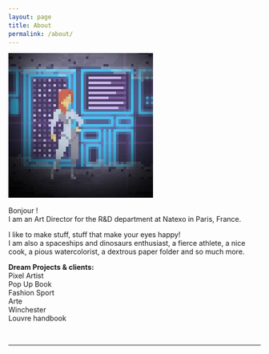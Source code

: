 ```yaml
---
layout: page
title: About
permalink: /about/
---
```


<img class="col one right" src="/img/manon.jpg">

Bonjour !<br/>
I am an Art Director for the R&D department at Natexo in Paris, France.

I like to make stuff, stuff that make your eyes happy!<br/>
I am also a spaceships and dinosaurs enthusiast, a fierce athlete, a nice cook, a pious watercolorist, a dextrous paper folder and so much more.

<b>Dream Projects & clients:</b><br/>
Pixel Artist <br/>
Pop Up Book <br/>
Fashion Sport<br/>
Arte<br/>
Winchester<br/>
Louvre handbook


<br/>
<hr/>
<br/>
<span class="contacticon center">
	<a href="https://github.com/{{ site.github }}" target="_blank"><i class="fa fa-github"></i></a>
	<a href="https://www.linkedin.com/in/{{ site.linkedin }}" target="_blank"><i class="fa fa-linkedin"></i></a>
    <a href="https://instagram.com/{{ site.instagram }}" target="_blank"><i class="fa fa-instagram"></i></a>
    <a href="https://twitter.com/{{ site.twitter }}" target="_blank"><i class="fa fa-twitter"></i></a>
</span>



